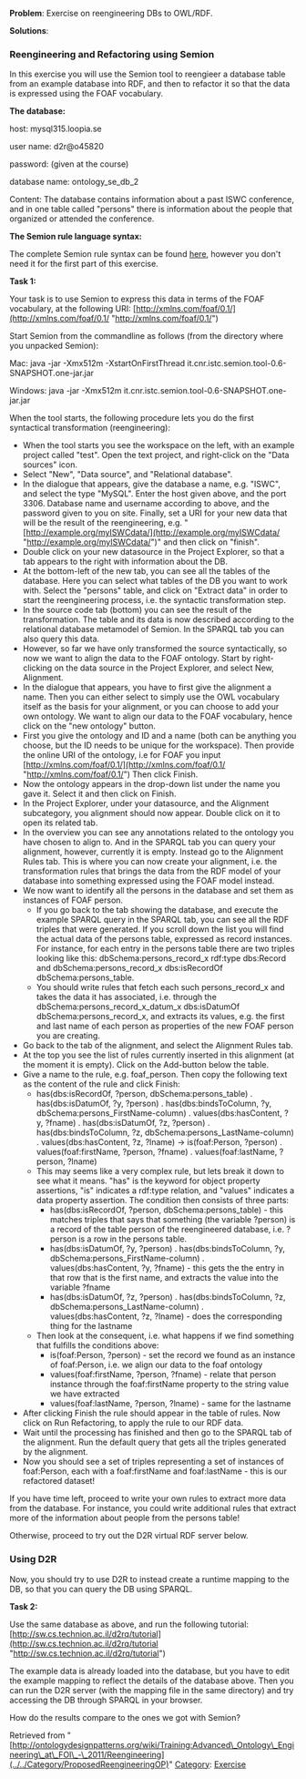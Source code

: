 __Problem__:
Exercise on reengineering DBs to OWL/RDF.




__Solutions__:



###   Reengineering and Refactoring using Semion


In this exercise you will use the Semion tool to reengieer a database table from an example database into RDF, and then to refactor it so that the data is expressed using the FOAF vocabulary.


__The database:__


host: mysql315.loopia.se


user name: d2r@o45820


password: (given at the course)


database name: ontology\_se\_db\_2


Content: The database contains information about a past ISWC conference, and in one table called "persons" there is information about the people that organized or attended the conference.


__The Semion rule language syntax:__


The complete Semion rule syntax can be found [here](http://www.ontologydesignpatterns.org/ont/training/foi/SemionRules.pdf "http://www.ontologydesignpatterns.org/ont/training/foi/SemionRules.pdf"), however you don't need it for the first part of this exercise.


  

__Task 1:__


Your task is to use Semion to express this data in terms of the FOAF vocabulary, at the following URI: [http://xmlns.com/foaf/0.1/](http://xmlns.com/foaf/0.1/ "http://xmlns.com/foaf/0.1/")


  

Start Semion from the commandline as follows (from the directory where you unpacked Semion):


Mac:
java -jar -Xmx512m -XstartOnFirstThread it.cnr.istc.semion.tool-0.6-SNAPSHOT.one-jar.jar 


Windows: 
java -jar -Xmx512m it.cnr.istc.semion.tool-0.6-SNAPSHOT.one-jar.jar


  

When the tool starts, the following procedure lets you do the first syntactical transformation (reengineering):



* When the tool starts you see the workspace on the left, with an example project called "test". Open the text project, and right-click on the "Data sources" icon.
* Select "New", "Data source", and "Relational database".
* In the dialogue that appears, give the database a name, e.g. "ISWC", and select the type "MySQL". Enter the host given above, and the port 3306. Database name and username according to above, and the password given to you on site. Finally, set a URI for your new data that will be the result of the reengineering, e.g. "[http://example.org/myISWCdata/](http://example.org/myISWCdata/ "http://example.org/myISWCdata/")" and then click on "finish".
* Double click on your new datasource in the Project Explorer, so that a tab appears to the right with information about the DB.
* At the bottom-left of the new tab, you can see all the tables of the database. Here you can select what tables of the DB you want to work with. Select the "persons" table, and click on "Extract data" in order to start the reengineering process, i.e. the syntactic transformation step.
* In the source code tab (bottom) you can see the result of the transformation. The table and its data is now described according to the relational database metamodel of Semion. In the SPARQL tab you can also query this data.
* However, so far we have only transformed the source syntactically, so now we want to align the data to the FOAF ontology. Start by right-clicking on the data source in the Project Explorer, and select New, Alignment.
* In the dialogue that appears, you have to first give the alignment a name. Then you can either select to simply use the OWL vocabulary itself as the basis for your alignment, or you can choose to add your own ontology. We want to align our data to the FOAF vocabulary, hence click on the "new ontology" button.
* First you give the ontology and ID and a name (both can be anything you choose, but the ID needs to be unique for the workspace). Then provide the online URI of the ontology, i.e for FOAF you input [http://xmlns.com/foaf/0.1/](http://xmlns.com/foaf/0.1/ "http://xmlns.com/foaf/0.1/") Then click Finish.
* Now the ontology appears in the drop-down list under the name you gave it. Select it and then click on Finish.
* In the Project Explorer, under your datasource, and the Alignment subcategory, you alignment should now appear. Double click on it to open its related tab.
* In the overview you can see any annotations related to the ontology you have chosen to align to. And in the SPARQL tab you can query your alignment, however, currently it is empty. Instead go to the Alignment Rules tab. This is where you can now create your alignment, i.e. the transformation rules that brings the data from the RDF model of your database into something expressed using the FOAF model instead.
* We now want to identify all the persons in the database and set them as instances of FOAF person.
	+ If you go back to the tab showing the database, and execute the example SPARQL query in the SPARQL tab, you can see all the RDF triples that were generated. If you scroll down the list you will find the actual data of the persons table, expressed as record instances. For instance, for each entry in the persons table there are two triples looking like this: dbSchema:persons\_record\_x rdf:type dbs:Record and dbSchema:persons\_record\_x dbs:isRecordOf dbSchema:persons\_table.
	+ You should write rules that fetch each such persons\_record\_x and takes the data it has associated, i.e. through the dbSchema:persons\_record\_x\_datum\_x dbs:isDatumOf dbSchema:persons\_record\_x, and extracts its values, e.g. the first and last name of each person as properties of the new FOAF person you are creating.
* Go back to the tab of the alignment, and select the Alignment Rules tab.
* At the top you see the list of rules currently inserted in this alignment (at the moment it is empty). Click on the Add-button below the table.
* Give a name to the rule, e.g. foaf\_person. Then copy the following text as the content of the rule and click Finish:
	+ has(dbs:isRecordOf, ?person, dbSchema:persons\_table) . has(dbs:isDatumOf, ?y, ?person) . has(dbs:bindsToColumn, ?y, dbSchema:persons\_FirstName-column) . values(dbs:hasContent, ?y, ?fname) . has(dbs:isDatumOf, ?z, ?person) . has(dbs:bindsToColumn, ?z, dbSchema:persons\_LastName-column) . values(dbs:hasContent, ?z, ?lname) -> is(foaf:Person, ?person) . values(foaf:firstName, ?person, ?fname) . values(foaf:lastName, ?person, ?lname)
	+ This may seems like a very complex rule, but lets break it down to see what it means. "has" is the keyword for object property assertions, "is" indicates a rdf:type relation, and "values" indicates a data property assertion. The condition then consists of three parts:
		- has(dbs:isRecordOf, ?person, dbSchema:persons\_table) - this matches triples that says that something (the variable ?person) is a record of the table person of the reengineered database, i.e. ?person is a row in the persons table.
		- has(dbs:isDatumOf, ?y, ?person) . has(dbs:bindsToColumn, ?y, dbSchema:persons\_FirstName-column) . values(dbs:hasContent, ?y, ?fname) - this gets the the entry in that row that is the first name, and extracts the value into the variable ?fname
		- has(dbs:isDatumOf, ?z, ?person) . has(dbs:bindsToColumn, ?z, dbSchema:persons\_LastName-column) . values(dbs:hasContent, ?z, ?lname) - does the corresponding thing for the lastname
	+ Then look at the consequent, i.e. what happens if we find something that fulfills the conditions above:
		- is(foaf:Person, ?person) - set the record we found as an instance of foaf:Person, i.e. we align our data to the foaf ontology
		- values(foaf:firstName, ?person, ?fname) - relate that person instance through the foaf:firstName property to the string value we have extracted
		- values(foaf:lastName, ?person, ?lname) - same for the lastname
* After clicking Finish the rule should appear in the table of rules. Now click on Run Refactoring, to apply the rule to our RDF data.
* Wait until the processing has finished and then go to the SPARQL tab of the alignment. Run the default query that gets all the triples generated by the alignment.
* Now you should see a set of triples representing a set of instances of foaf:Person, each with a foaf:firstName and foaf:lastName - this is our refactored dataset!


  

If you have time left, proceed to write your own rules to extract more data from the database. For instance, you could write additional rules that extract more of the information about people from the persons table!


Otherwise, proceed to try out the D2R virtual RDF server below.



###   Using D2R


Now, you should try to use D2R to instead create a runtime mapping to the DB, so that you can query the DB using SPARQL.


__Task 2:__


Use the same database as above, and run the following tutorial:
[http://sw.cs.technion.ac.il/d2rq/tutorial](http://sw.cs.technion.ac.il/d2rq/tutorial "http://sw.cs.technion.ac.il/d2rq/tutorial")


The example data is already loaded into the database, but you have to edit the example mapping to reflect the details of the database above. Then you can run the D2R server (with the mapping file in the same directory) and try accessing the DB through SPARQL in your browser.


How do the results compare to the ones we got with Semion?





Retrieved from "[http://ontologydesignpatterns.org/wiki/Training:Advanced\_Ontology\_Engineering\_at\_FOI\_-\_2011/Reengineering](../../Category/ProposedReengineeringOP)"
 [Category](http://ontologydesignpatterns.org/wiki/Special:Categories "Special:Categories"): [Exercise](../../Category/Exercise "Category:Exercise")